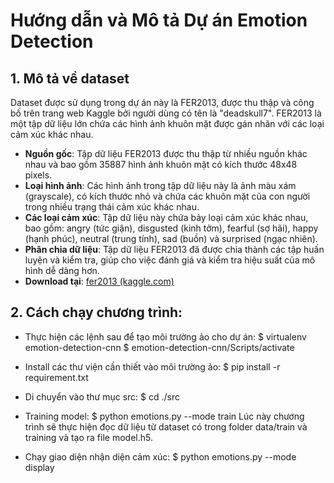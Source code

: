 # Hướng dẫn và Mô tả Dự án Emotion Detection

## 1. Mô tả về dataset
Dataset được sử dụng trong dự án này là FER2013, được thu thập và công bố trên trang web Kaggle bởi người dùng có tên là "deadskull7". FER2013 là một tập dữ liệu lớn chứa các hình ảnh khuôn mặt được gán nhãn với các loại cảm xúc khác nhau.

- **Nguồn gốc**: Tập dữ liệu FER2013 được thu thập từ nhiều nguồn khác nhau và bao gồm 35887 hình ảnh khuôn mặt có kích thước 48x48 pixels.
- **Loại hình ảnh**: Các hình ảnh trong tập dữ liệu này là ảnh màu xám (grayscale), có kích thước nhỏ và chứa các khuôn mặt của con người trong nhiều trạng thái cảm xúc khác nhau.
- **Các loại cảm xúc**: Tập dữ liệu này chứa bảy loại cảm xúc khác nhau, bao gồm: angry (tức giận), disgusted (kinh tởm), fearful (sợ hãi), happy (hạnh phúc), neutral (trung tính), sad (buồn) và surprised (ngạc nhiên).
- **Phân chia dữ liệu**: Tập dữ liệu FER2013 đã được chia thành các tập huấn luyện và kiểm tra, giúp cho việc đánh giá và kiểm tra hiệu suất của mô hình dễ dàng hơn.
- **Download tại**: [fer2013 (kaggle.com)](https://www.kaggle.com/c/challenges-in-representation-learning-facial-expression-recognition-challenge/data)

## 2. Cách chạy chương trình:

- Thực hiện các lệnh sau để tạo môi trường ảo cho dự án:
$ virtualenv emotion-detection-cnn
$ emotion-detection-cnn/Scripts/activate

- Install các thư viện cần thiết vào môi trường ảo:
$ pip install -r requirement.txt

- Di chuyển vào thư mục src:
$ cd ./src

- Training model:
$ python emotions.py --mode train
Lúc này chương trình sẽ thực hiện đọc dữ liệu từ dataset có trong folder data/train và training và tạo ra file model.h5.

- Chạy giao diện nhận diện cảm xúc:
$ python emotions.py --mode display